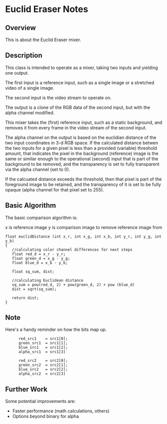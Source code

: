 # Euclid Eraser Notes #

## Overview ##
This is about the Euclid Eraser mixer.


## Description ##

This class is intended to operate as a mixer, taking two inputs and
yielding one output.

The first input is a reference input, such as a single image or a
stretched video of a single image.

The second input is the video stream to operate on.

The output is a clone of the RGB data of the second input, but with
the alpha channel modified.

This mixer takes the (first) reference input, such as a static
background, and removes it from every frame in the video stream of the
second input.

The alpha channel on the output is based on the euclidian distance of
the two input coordinates in 3-d RGB space. If the calculated distance
betwen the two inputs for a given pixel is less than a provided
(variable) threshold amount, that indicates the pixel in the
background (reference) image is the same or similar enough to the
operational (second) input that is part of the background to be
removed, and the transparency is set to fully transparent via the
alpha channel (set to 0).

If the calcuated distance exceeds the threshold, then that pixel is
part of the foreground image to be retained, and the transparency
of it is set to be fully opaque (alpha channel for that pixel set
to 255).

## Basic Algorithm ##
The basic comparison algorithm is:


x is reference image
y is comparison image to remove reference image from


```
float euclidDistance (int x_r, int x_g, int x_b, int y_r, int y_g, int y_b) 
{
   //calculating color channel differences for next steps
   float red_d = x_r - y_r;
   float green_d = x_g - y_g;
   float blue_d = x_b - y_b; 
  
   float sq_sum, dist;

   //calculating Euclidean distance
   sq_sum = pow(red_d, 2) + pow(green_d, 2) + pow (blue_d)
   dist = sqrt(sq_sum);    
   
   return dist;
}
```

## Note ##

Here's a handy reminder on how the bits map up.

```
      red_src1    = src1[0];
      green_src1  = src1[1];
      blue_src1   = src1[2];
      alpha_src1  = src1[3]
      
      red_src2    = src2[0];
      green_src2  = src2[1];
      blue_src2   = src2[2];
      alpha_src2  = src2[3]
```
## Further Work ##

Some potential improvements are:

- Faster performance (math calculations, others)
- Options beyond binary for alpha

   


